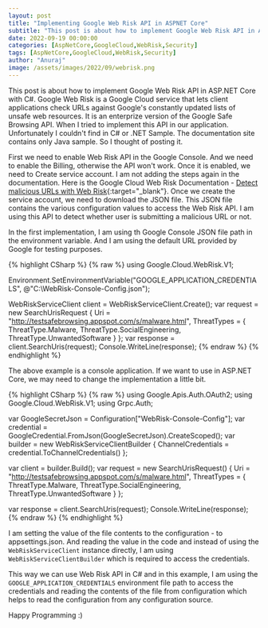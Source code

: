```yaml
---
layout: post
title: "Implementing Google Web Risk API in ASPNET Core"
subtitle: "This post is about how to implement Google Web Risk API in ASP.NET Core with C#."
date: 2022-09-19 00:00:00
categories: [AspNetCore,GoogleCloud,WebRisk,Security]
tags: [AspNetCore,GoogleCloud,WebRisk,Security]
author: "Anuraj"
image: /assets/images/2022/09/webrisk.png
---
```


This post is about how to implement Google Web Risk API in ASP.NET Core with C#. Google Web Risk is a Google Cloud service that lets client applications check URLs against Google's constantly updated lists of unsafe web resources. It is an enterprize version of the Google Safe Browsing API. When I tried to implement this API in our application. Unfortunately I couldn't find in C# or .NET Sample. The documentation site contains only Java sample. So I thought of posting it. 

First we need to enable Web Risk API in the Google Console. And we need to enable the Billing, otherwise the API won't work. Once it is enabled, we need to Create service account. I am not adding the steps again in the documentation. Here is the Google Cloud Web Risk Documentation - [Detect malicious URLs with Web Risk](https://cloud.google.com/web-risk/docs/detect-malicious-urls){:target="_blank"}. Once we create the service account, we need to download the JSON file. This JSON file contains the various configuration values to access the Web Risk API. I am using this API to detect whether user is submitting a malicious URL or not.

In the first implementation, I am using th Google Console JSON file path in the environment variable. And I am using the default URL provided by Google for testing purposes.

{% highlight CSharp %}
{% raw %}
using Google.Cloud.WebRisk.V1;

Environment.SetEnvironmentVariable("GOOGLE_APPLICATION_CREDENTIALS", @"C:\WebRisk-Console-Config.json");

WebRiskServiceClient client = WebRiskServiceClient.Create();
var request = new SearchUrisRequest
{
    Uri = "http://testsafebrowsing.appspot.com/s/malware.html",
    ThreatTypes = { ThreatType.Malware, ThreatType.SocialEngineering, ThreatType.UnwantedSoftware }
};
var response = client.SearchUris(request);
Console.WriteLine(response);
{% endraw %}
{% endhighlight %}

The above example is a console application. If we want to use in ASP.NET Core, we may need to change the implementation a little bit.

{% highlight CSharp %}
{% raw %}
using Google.Apis.Auth.OAuth2;
using Google.Cloud.WebRisk.V1;
using Grpc.Auth;

var GoogleSecretJson = Configuration["WebRisk-Console-Config"];
var credential = GoogleCredential.FromJson(GoogleSecretJson).CreateScoped();
var builder = new WebRiskServiceClientBuilder
{
    ChannelCredentials = credential.ToChannelCredentials()
};

var client = builder.Build();
var request = new SearchUrisRequest()
{
    Uri = "http://testsafebrowsing.appspot.com/s/malware.html",
    ThreatTypes = { ThreatType.Malware, ThreatType.SocialEngineering, ThreatType.UnwantedSoftware }
};

var response = client.SearchUris(request);
Console.WriteLine(response);
{% endraw %}
{% endhighlight %}

I am setting the value of the file contents to the configuration - to appsettings.json. And reading the value in the code and instead of using the `WebRiskServiceClient` instance directly, I am using `WebRiskServiceClientBuilder` which is required to access the credentials.

This way we can use Web Risk API in C# and in this example, I am using the `GOOGLE_APPLICATION_CREDENTIALS` environment file path to access the credentials and reading the contents of the file from configuration which helps to read the configuration from any configuration source.

Happy Programming :)